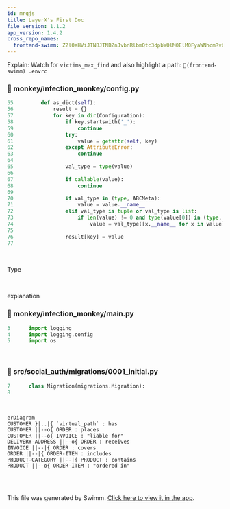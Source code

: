 ```yaml
---
id: mrqjs
title: LayerX's First Doc
file_version: 1.1.2
app_version: 1.4.2
cross_repo_names:
  frontend-swimm: Z2l0aHViJTNBJTNBZnJvbnRlbmQtc3dpbW0lM0ElM0FyaWNhcmRvbG9wZXpn
---
```


Explain: Watch for `victims_max_find`<swm-token data-swm-token=":monkey/infection_monkey/config.py:135:1:1:`    victims_max_find = 100`"/> and also highlight a path: `📄(frontend-swimm) .envrc`
<!-- NOTE-swimm-snippet: the lines below link your snippet to Swimm -->
### 📄 monkey/infection_monkey/config.py
```python
55         def as_dict(self):
56             result = {}
57             for key in dir(Configuration):
58                 if key.startswith('_'):
59                     continue
60                 try:
61                     value = getattr(self, key)
62                 except AttributeError:
63                     continue
64     
65                 val_type = type(value)
66     
67                 if callable(value):
68                     continue
69     
70                 if val_type in (type, ABCMeta):
71                     value = value.__name__
72                 elif val_type is tuple or val_type is list:
73                     if len(value) != 0 and type(value[0]) in (type, ABCMeta):
74                         value = val_type([x.__name__ for x in value])
75     
76                 result[key] = value
77     
```

<br/>

Type

<br/>

explanation
<!-- NOTE-swimm-snippet: the lines below link your snippet to Swimm -->
### 📄 monkey/infection_monkey/main.py
```python
3      import logging
4      import logging.config
5      import os
```

<br/>


<!-- NOTE-swimm-snippet: the lines below link your snippet to Swimm -->
<!-- NOTE-swimm-repo ::Z2l0aHViJTNBJTNBZnJvbnRlbmQtc3dpbW0lM0ElM0FyaWNhcmRvbG9wZXpn:: -->
### 📄 src/social_auth/migrations/0001_initial.py
```python
7      class Migration(migrations.Migration):
8      
```

<br/>

<!--MERMAID {width:100}-->
```mermaid
erDiagram
CUSTOMER }|..|{ `virtual_path` : has
CUSTOMER ||--o{ ORDER : places
CUSTOMER ||--o{ INVOICE : "liable for"
DELIVERY-ADDRESS ||--o{ ORDER : receives
INVOICE ||--|{ ORDER : covers
ORDER ||--|{ ORDER-ITEM : includes
PRODUCT-CATEGORY ||--|{ PRODUCT : contains
PRODUCT ||--o{ ORDER-ITEM : "ordered in"


```
<!--MCONTENT {content: "erDiagram<br/>\nCUSTOMER }|..|{ `virtual_path`<swm-token data-swm-token=\":monkey/infection_monkey/monkeyfs.py:51:2:2:`def virtual_path(name):`\"/> : has<br/>\nCUSTOMER ||--o{ ORDER : places<br/>\nCUSTOMER ||--o{ INVOICE : \"liable for\"<br/>\nDELIVERY-ADDRESS ||--o{ ORDER : receives<br/>\nINVOICE ||--|{ ORDER : covers<br/>\nORDER ||--|{ ORDER-ITEM : includes<br/>\nPRODUCT-CATEGORY ||--|{ PRODUCT : contains<br/>\nPRODUCT ||--o{ ORDER-ITEM : \"ordered in\"<br/>\n\n<br/>"} --->

<br/>

This file was generated by Swimm. [Click here to view it in the app](/repos/Z2l0aHViJTNBJTNBYmFja2VuZC1zd2ltbSUzQSUzQXJpY2FyZG9sb3Blemc=/docs/mrqjs).
